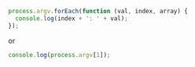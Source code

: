 ```js
process.argv.forEach(function (val, index, array) {
  console.log(index + ': ' + val);
});
```

or

```js
console.log(process.argv[1]);
```
